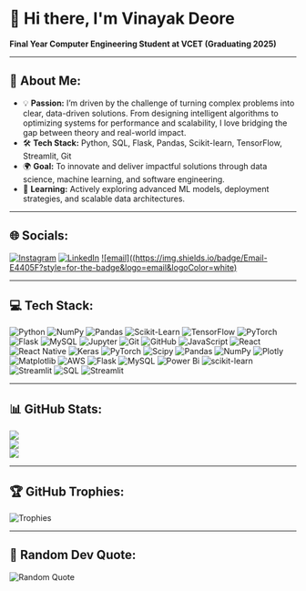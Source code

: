 # 👋 Hi there, I'm Vinayak Deore

**Final Year Computer Engineering Student at VCET (Graduating 2025)**

---
<!-- About Me Section -->
## 🦄 About Me:

- 💡 **Passion:** I’m driven by the challenge of turning complex problems into clear, data-driven solutions. From designing intelligent algorithms to optimizing systems for performance and scalability, I love bridging the gap between theory and real-world impact.
- 🛠️ **Tech Stack:** Python, SQL, Flask, Pandas, Scikit-learn, TensorFlow, Streamlit, Git 
- 🌍 **Goal:** To innovate and deliver impactful solutions through data science, machine learning, and software engineering.  
- 📝 **Learning:** Actively exploring advanced ML models, deployment strategies, and scalable data architectures.

---

## 🌐 Socials:

[![Instagram](https://img.shields.io/badge/Instagram-E4405F?style=for-the-badge&logo=instagram&logoColor=white)](https://instagram.com/)
[![LinkedIn](https://img.shields.io/badge/LinkedIn-0A66C2?style=for-the-badge&logo=linkedin&logoColor=white)](www.linkedin.com/in/vinayak-deore-063542245)
[![email]((https://img.shields.io/badge/Email-E4405F?style=for-the-badge&logo=email&logoColor=white)](mailto:vinayakdeore09@gmail.com) 


---

## 💻 Tech Stack:

![Python](https://img.shields.io/badge/Python-3776AB?style=for-the-badge&logo=python&logoColor=white) ![NumPy](https://img.shields.io/badge/NumPy-013243?style=for-the-badge&logo=numpy&logoColor=white) ![Pandas](https://img.shields.io/badge/Pandas-150458?style=for-the-badge&logo=pandas&logoColor=white) ![Scikit-Learn](https://img.shields.io/badge/Scikit--Learn-F7931E?style=for-the-badge&logo=scikit-learn&logoColor=white) ![TensorFlow](https://img.shields.io/badge/TensorFlow-FF6F00?style=for-the-badge&logo=TensorFlow&logoColor=white) ![PyTorch](https://img.shields.io/badge/PyTorch-EE4C2C?style=for-the-badge&logo=pytorch&logoColor=white) ![Flask](https://img.shields.io/badge/Flask-000000?style=for-the-badge&logo=flask&logoColor=white) ![MySQL](https://img.shields.io/badge/MySQL-4479A1?style=for-the-badge&logo=mysql&logoColor=white) ![Jupyter](https://img.shields.io/badge/Jupyter-F37626?style=for-the-badge&logo=jupyter&logoColor=white) ![Git](https://img.shields.io/badge/Git-F05032?style=for-the-badge&logo=git&logoColor=white) ![GitHub](https://img.shields.io/badge/GitHub-181717?style=for-the-badge&logo=github&logoColor=white) ![JavaScript](https://img.shields.io/badge/javascript-%23323330.svg?style=for-the-badge&logo=javascript&logoColor=%23F7DF1E) ![React](https://img.shields.io/badge/react-%2320232a.svg?style=for-the-badge&logo=react&logoColor=%2361DAFB) ![React Native](https://img.shields.io/badge/react_native-%2320232a.svg?style=for-the-badge&logo=react&logoColor=%2361DAFB) ![Keras](https://img.shields.io/badge/Keras-%23D00000.svg?style=for-the-badge&logo=Keras&logoColor=white) ![PyTorch](https://img.shields.io/badge/PyTorch-%23EE4C2C.svg?style=for-the-badge&logo=PyTorch&logoColor=white) ![Scipy](https://img.shields.io/badge/SciPy-%230C55A5.svg?style=for-the-badge&logo=scipy&logoColor=%white) ![Pandas](https://img.shields.io/badge/pandas-%23150458.svg?style=for-the-badge&logo=pandas&logoColor=white) ![NumPy](https://img.shields.io/badge/numpy-%23013243.svg?style=for-the-badge&logo=numpy&logoColor=white) ![Plotly](https://img.shields.io/badge/Plotly-%233F4F75.svg?style=for-the-badge&logo=plotly&logoColor=white) ![Matplotlib](https://img.shields.io/badge/Matplotlib-%23ffffff.svg?style=for-the-badge&logo=Matplotlib&logoColor=black) ![AWS](https://img.shields.io/badge/AWS-%23FF9900.svg?style=for-the-badge&logo=amazon-aws&logoColor=white) ![Flask](https://img.shields.io/badge/flask-%23000.svg?style=for-the-badge&logo=flask&logoColor=white) ![MySQL](https://img.shields.io/badge/mysql-4479A1.svg?style=for-the-badge&logo=mysql&logoColor=white) ![Power Bi](https://img.shields.io/badge/power_bi-F2C811?style=for-the-badge&logo=powerbi&logoColor=black) ![scikit-learn](https://img.shields.io/badge/scikit--learn-%23F7931E.svg?style=for-the-badge&logo=scikit-learn&logoColor=white) ![Streamlit](https://img.shields.io/badge/Streamlit-%23FE4B4B.svg?style=for-the-badge&logo=streamlit&logoColor=white) ![SQL](https://img.shields.io/badge/SQL-%2300f.svg?style=for-the-badge&logo=sql&logoColor=white) ![Streamlit](https://img.shields.io/badge/Streamlit-%23FE4B4B.svg?style=for-the-badge&logo=streamlit&logoColor=white)

---

## 📊 GitHub Stats:

![](https://github-readme-stats.vercel.app/api?username=Vinayakdeore09&theme=nightowl&hide_border=false&include_all_commits=false&count_private=false)<br/>
![](https://github-readme-streak-stats.herokuapp.com/?user=Vinayakdeore09&theme=nightowl&hide_border=false)<br/>
![](https://github-readme-stats.vercel.app/api/top-langs/?username=Vinayakdeore09&theme=nightowl&hide_border=false&include_all_commits=false&count_private=false&layout=compact)

---

## 🏆 GitHub Trophies:

![Trophies](https://github-profile-trophy.vercel.app/?username=Vinayak-09&theme=juicyfresh&no-bg=true&no-frame=true&row=1)

---

## 💬 Random Dev Quote:

![Random Quote](https://quotes-github-readme.vercel.app/api?type=horizontal&theme=dark)



<!-- Proudly created with GPRM ( https://gprm.itsvg.in ) -->


